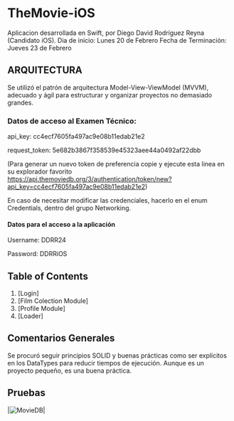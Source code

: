 # TheMovie-iOS

Aplicacion desarrollada en Swift, por Diego David Rodríguez Reyna (Candidato iOS).
Dia de inicio: Lunes 20 de Febrero
Fecha de Terminación: Jueves 23 de Febrero

## ARQUITECTURA

Se utilizó el patrón de arquitectura Model-View-ViewModel (MVVM), adecuado y ágil para estructurar y organizar proyectos no demasiado grandes.


### Datos de acceso al Examen Técnico:

api_key: cc4ecf7605fa497ac9e08b11edab21e2

request_token: 5e682b3867f358539e45323aee44a0492af22dbb

(Para generar un nuevo token de preferencia copie y ejecute esta linea en su explorador favorito https://api.themoviedb.org/3/authentication/token/new?api_key=cc4ecf7605fa497ac9e08b11edab21e2)

En caso de necesitar modificar las credenciales, hacerlo en el enum Credentials, dentro del grupo Networking.

#### Datos para el acceso a la aplicación

Username: DDRR24

Password: DDRRiOS


## Table of Contents
1. [Login]
2. [Film Colection Module]
3. [Profile Module]
4. [Loader]

## Comentarios Generales
Se procuró seguir principios SOLID y buenas prácticas como ser explícitos en los DataTypes para reducir tiempos de ejecución. 
Aunque es un proyecto pequeño, es una buena práctica.

## Pruebas
|![MovieDB](https://user-images.githubusercontent.com/53794497/220822563-9c214b30-fad3-468c-b6e2-05a664a4f7c4.gif)|


